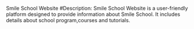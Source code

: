 Smile School Website
#Description:
Smile School Website is a user-friendly platform designed to provide information about Smile School. It includes details about school program,courses and tutorials.

